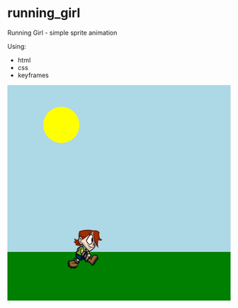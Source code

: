 # running_girl
Running Girl - simple sprite animation

Using:
- html
- css
- keyframes

![Screenshot](running_girl.PNG)
